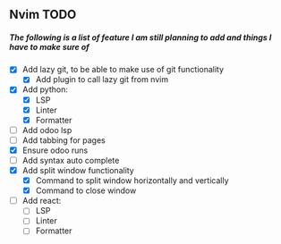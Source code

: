 ## Nvim TODO
##### The following is a list of feature I am still planning to add and things I have to make sure of
- [x] Add lazy git, to be able to make use of git functionality
    - [x] Add plugin to call lazy git from nvim
- [x] Add python:
  - [x] LSP
  - [x] Linter
  - [x] Formatter
- [ ] Add odoo lsp
- [ ] Add tabbing for pages
- [x] Ensure odoo runs
- [ ] Add syntax auto complete
- [x] Add split window functionality
  - [x] Command to split window horizontally and vertically
  - [x] Command to close window
- [ ] Add react:
  - [ ] LSP
  - [ ] Linter
  - [ ] Formatter 
